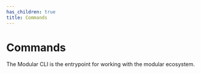 ```yaml
---
has_children: true
title: Commands
---
```


# Commands

The Modular CLI is the entrypoint for working with the modular ecosystem.
